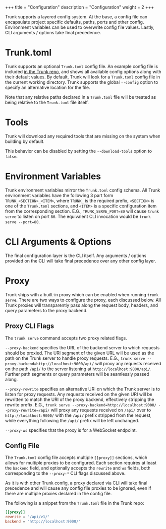 +++
title = "Configuration"
description = "Configuration"
weight = 2
+++

Trunk supports a layered config system. At the base, a config file can encapsulate project specific defaults, paths, ports and other config. Environment variables can be used to overwrite config file values. Lastly, CLI arguments / options take final precedence.

# Trunk.toml
Trunk supports an optional `Trunk.toml` config file. An example config file is included [in the Trunk repo](https://github.com/thedodd/trunk/blob/master/Trunk.toml), and shows all available config options along with their default values. By default, Trunk will look for a `Trunk.toml` config file in the current working directory. Trunk supports the global `--config` option to specify an alternative location for the file.

Note that any relative paths declared in a `Trunk.toml` file will be treated as being relative to the `Trunk.toml` file itself.

# Tools
Trunk will download any required tools that are missing on the system when building by default.

This behavior can be disabled by setting the `--download-tools` option to `false`.

# Environment Variables
Trunk environment variables mirror the `Trunk.toml` config schema. All Trunk environment variables have the following 3 part form `TRUNK_<SECTION>_<ITEM>`, where `TRUNK_` is the required prefix, `<SECTION>` is one of the `Trunk.toml` sections, and `<ITEM>` is a specific configuration item from the corresponding section. E.G., `TRUNK_SERVE_PORT=80` will cause `trunk serve` to listen on port `80`. The equivalent CLI invocation would be `trunk serve --port=80`.

# CLI Arguments & Options
The final configuration layer is the CLI itself. Any arguments / options provided on the CLI will take final precedence over any other config layer.

# Proxy
Trunk ships with a built-in proxy which can be enabled when running `trunk serve`. There are two ways to configure the proxy, each discussed below. All Trunk proxies will transparently pass along the request body, headers, and query parameters to the proxy backend.

## Proxy CLI Flags
The `trunk serve` command accepts two proxy related flags.

`--proxy-backend` specifies the URL of the backend server to which requests should be proxied. The URI segment of the given URL will be used as the path on the Trunk server to handle proxy requests. E.G., `trunk serve --proxy-backend=http://localhost:9000/api/` will proxy any requests received on the path `/api/` to the server listening at `http://localhost:9000/api/`. Further path segments or query parameters will be seamlessly passed along.

`--proxy-rewrite` specifies an alternative URI on which the Trunk server is to listen for proxy requests. Any requests received on the given URI will be rewritten to match the URI of the proxy backend, effectively stripping the rewrite prefix. E.G., `trunk serve --proxy-backend=http://localhost:9000/ --proxy-rewrite=/api/` will proxy any requests received on `/api/` over to `http://localhost:9000/` with the `/api/` prefix stripped from the request, while everything following the `/api/` prefix will be left unchanged.

`--proxy-ws` specifies that the proxy is for a WebSocket endpoint.

## Config File
The `Trunk.toml` config file accepts multiple `[[proxy]]` sections, which allows for multiple proxies to be configured. Each section requires at least the `backend` field, and optionally accepts the `rewrite` and `ws` fields, both corresponding to the `--proxy-*` CLI flags discussed above.

As it is with other Trunk config, a proxy declared via CLI will take final precedence and will cause any config file proxies to be ignored, even if there are multiple proxies declared in the config file.

The following is a snippet from the `Trunk.toml` file in the Trunk repo:

```toml
[[proxy]]
rewrite = "/api/v1/"
backend = "http://localhost:9000/"
```
